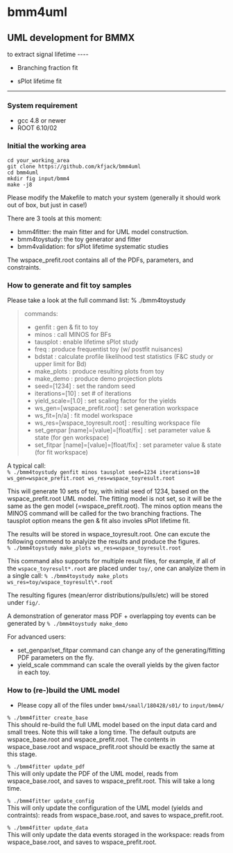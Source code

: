 # bmm4uml
## UML development for BMMX

to extract signal lifetime ----

+ Branching fraction fit

+ sPlot lifetime fit

----------------------------------------------------------------------------------------

### System requirement 
- gcc 4.8 or newer
- ROOT 6.10/02

### Initial the working area
```
cd your_working_area
git clone https://github.com/kfjack/bmm4uml
cd bmm4uml
mkdir fig input/bmm4
make -j8
```
Please modify the Makefile to match your system (generally it should work out of box, but just in case!)

There are 3 tools at this moment:
- bmm4fitter: the main fitter and for UML model construction.
- bmm4toystudy: the toy generator and fitter
- bmm4validation: for sPlot lifetime systematic studies 

The wspace_prefit.root contains all of the PDFs, parameters, and constraints. 

### How to generate and fit toy samples

Please take a look at the full command list:
% ./bmm4toystudy
> commands:
> - genfit                                : gen & fit to toy
> - minos                                 : call MINOS for BFs
> - tausplot                              : enable lifetime sPlot study
> - freq                                  : produce frequentist toy (w/ postfit nuisances)
> - bdstat                                : calculate profile likelihood test statistics (F&C study or upper limit for Bd)
> - make_plots                            : produce resulting plots from toy
> - make_demo                             : produce demo projection plots
> - seed=[1234]                           : set the random seed
> - iterations=[10]                       : set # of iterations
> - yield_scale=[1.0]                     : set scaling factor for the yields
> - ws_gen=[wspace_prefit.root]           : set generation workspace
> - ws_fit=[n/a]                          : fit model workspace
> - ws_res=[wspace_toyresult.root]        : resulting workspace file
> - set_genpar [name]=[value]=[float/fix] : set parameter value & state (for gen workspace)
> - set_fitpar [name]=[value]=[float/fix] : set parameter value & state (for fit workspace)

A typical call:<br>
```% ./bmm4toystudy genfit minos tausplot seed=1234 iterations=10 ws_gen=wspace_prefit.root ws_res=wspace_toyresult.root```

This will generate 10 sets of toy, with initial seed of 1234, based on the wspace_prefit.root UML model. 
The fitting model is not set, so it will be the same as the gen model (=wspace_prefit.root).
The minos option means the MINOS command will be called for the two branching fractions.
The tausplot option means the gen & fit also involes sPlot lifetime fit.

The results will be stored in wspace_toyresult.root. 
One can excute the following commend to analyize the results and produce the figures.<br>
```% ./bmm4toystudy make_plots ws_res=wspace_toyresult.root```

This command also supports for multiple result files, for example, if all of the ```wspace_toyresult*.root``` are placed under ```toy/```, one can analyize them in a single call:
```% ./bmm4toystudy make_plots ws_res=toy/wspace_toyresult\*.root```

The resulting figures (mean/error distributions/pulls/etc) will be stored under ```fig/```.

A demonstration of generator mass PDF + overlapping toy events can be generated by 
```% ./bmm4toystudy make_demo```

For advanced users:
- set_genpar/set_fitpar command can change any of the generating/fitting PDF parameters on the fly. 
- yield_scale commmand can scale the overall yields by the given factor in each toy.

### How to (re-)build the UML model 
- Please copy all of the files under ```bmm4/small/180428/s01/``` to ```input/bmm4/```

```% ./bmm4fitter create_base```<br>
This should re-build the full UML model based on the input data card and small trees. Note this will take a long time. 
The default outputs are wspace_base.root and wspace_prefit.root. The contents in wspace_base.root and wspace_prefit.root
should be exactly the same at this stage.

```% ./bmm4fitter update_pdf```<br>
This will only update the PDF of the UML model, reads from wspace_base.root, and saves to wspace_prefit.root. 
This will take a long time.

```% ./bmm4fitter update_config```<br>
This will only update the configuration of the UML model (yields and contraints):
reads from wspace_base.root, and saves to wspace_prefit.root. 

```% ./bmm4fitter update_data```<br>
This will only update the data events storaged in the workspace:
reads from wspace_base.root, and saves to wspace_prefit.root. 
